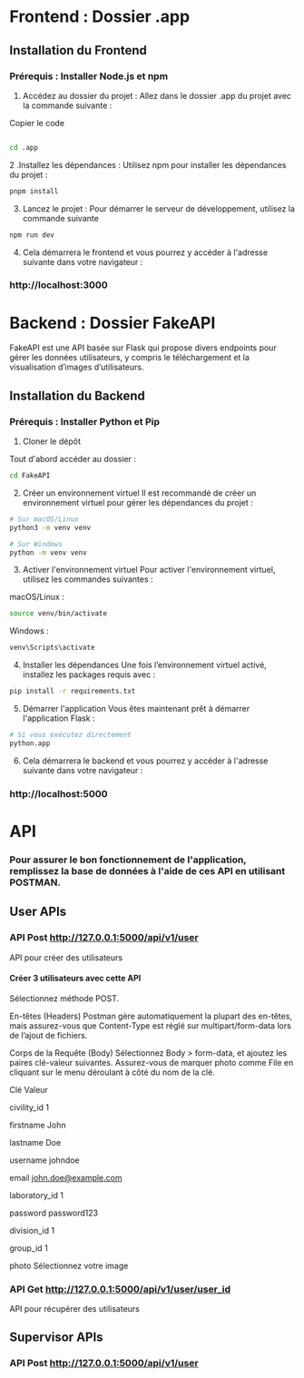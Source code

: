 # Frontend : Dossier .app

## Installation du Frontend
### Prérequis : Installer Node.js et npm
1. Accédez au dossier du projet : Allez dans le dossier .app du projet avec la commande suivante :

Copier le code
```bash

cd .app
```

2 .Installez les dépendances : Utilisez npm pour installer les dépendances du projet :
```bash
pnpm install
```

3. Lancez le projet : Pour démarrer le serveur de développement, utilisez la commande suivante
```bash
npm run dev
```

4. Cela démarrera le frontend et vous pourrez y accéder à l'adresse suivante dans votre navigateur :
### http://localhost:3000


# Backend : Dossier FakeAPI

FakeAPI est une API basée sur Flask qui propose divers endpoints pour gérer les données utilisateurs, y compris le téléchargement et la visualisation d’images d’utilisateurs.

## Installation du Backend

### Prérequis : Installer Python et Pip

1. Cloner le dépôt

Tout d'abord accéder au dossier :

```bash
cd FakeAPI
```

2. Créer un environnement virtuel
Il est recommandé de créer un environnement virtuel pour gérer les dépendances du projet :

```bash
# Sur macOS/Linux
python3 -m venv venv
```
```bash
# Sur Windows
python -m venv venv
```

3. Activer l'environnement virtuel
Pour activer l'environnement virtuel, utilisez les commandes suivantes :

macOS/Linux :


```bash
source venv/bin/activate
```

Windows :


```bash
venv\Scripts\activate
```
4. Installer les dépendances
Une fois l’environnement virtuel activé, installez les packages requis avec :

```bash
pip install -r requirements.txt
```

5. Démarrer l'application
Vous êtes maintenant prêt à démarrer l'application Flask :

```bash
# Si vous exécutez directement
python.app
```
6. Cela démarrera le backend et vous pourrez y accéder à l'adresse suivante dans votre navigateur :
### http://localhost:5000


# API 

### Pour assurer le bon fonctionnement de l'application, remplissez la base de données à l'aide de ces API en utilisant POSTMAN.

## User APIs
### API Post http://127.0.0.1:5000/api/v1/user

API pour créer des utilisateurs

#### Créer 3 utilisateurs avec cette API



Sélectionnez méthode POST.

En-têtes (Headers)
Postman gère automatiquement la plupart des en-têtes, mais assurez-vous que Content-Type est réglé sur multipart/form-data lors de l’ajout de fichiers.

Corps de la Requête (Body)
Sélectionnez Body > form-data, et ajoutez les paires clé-valeur suivantes. Assurez-vous de marquer photo comme File en cliquant sur le menu déroulant à côté du nom de la clé.

Clé	            Valeur

civility_id	    1

firstname	      John

lastname	      Doe

username	      johndoe

email	         john.doe@example.com

laboratory_id	 1

password	     password123

division_id	   1

group_id	     1

photo	         Sélectionnez votre image

### API Get http://127.0.0.1:5000/api/v1/user/user_id

API pour récupérer des utilisateurs

## Supervisor APIs

### API Post http://127.0.0.1:5000/api/v1/user










